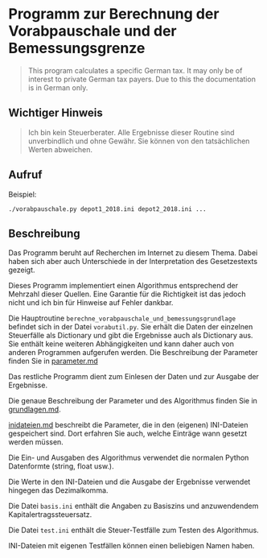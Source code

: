 # Programm zur Berechnung der Vorabpauschale und der Bemessungsgrenze

> This program calculates a specific German tax. It may only be of interest to private German tax payers. Due to this the  documentation is in German only.

## Wichtiger Hinweis

> Ich bin kein Steuerberater. Alle Ergebnisse dieser Routine sind unverbindlich und ohne Gewähr. Sie können von den tatsächlichen Werten abweichen.

## Aufruf

Beispiel:
```
./vorabpauschale.py depot1_2018.ini depot2_2018.ini ...
```

## Beschreibung

Das Programm beruht auf Recherchen im Internet zu diesem Thema. Dabei haben sich aber auch Unterschiede in der Interpretation des Gesetzestexts gezeigt.

Dieses Programm implementiert einen Algorithmus entsprechend der Mehrzahl dieser Quellen. Eine Garantie für die Richtigkeit ist das jedoch nicht und ich bin für Hinweise auf Fehler dankbar.

Die Hauptroutine `berechne_vorabpauschale_und_bemessungsgrundlage` befindet sich in der Datei `vorabutil.py`. Sie erhält die Daten der einzelnen Steuerfälle als Dictionary und gibt die Ergebnisse auch als Dictionary aus. Sie enthält keine weiteren Abhängigkeiten und kann daher auch von anderen Programmen aufgerufen werden. Die Beschreibung der Parameter finden Sie in [parameter.md](parameter.md)

Das restliche Programm dient zum Einlesen der Daten und zur Ausgabe der Ergebnisse.

Die genaue Beschreibung der Parameter und des Algorithmus finden Sie in [grundlagen.md](grundlagen.md).

[inidateien.md](inidateien.md) beschreibt die Parameter, die in den (eigenen) INI-Dateien gespeichert sind. Dort erfahren Sie auch, welche Einträge wann gesetzt werden müssen.

Die Ein- und Ausgaben des Algorithmus verwendet die normalen Python Datenformte (string, float usw.).

Die Werte in den INI-Dateien und die Ausgabe der Ergebnisse verwendet hingegen das Dezimalkomma.

Die Datei `basis.ini` enthält die Angaben zu Basiszins und anzuwendendem Kapitalertragssteuersatz.

Die Datei `test.ini` enthält die Steuer-Testfälle zum Testen des Algorithmus.

INI-Dateien mit eigenen Testfällen können einen beliebigen Namen haben.
